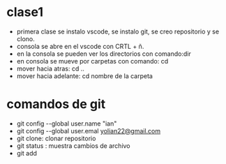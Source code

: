 # clase1

- primera clase se instalo vscode, se instalo git, se creo  repositorio y se clono.
- consola se abre en el vscode con CRTL + ñ.
- en la consola se pueden ver los directorios con  comando:dir
- en consola se mueve por carpetas con  comando: cd
- mover hacia atras: cd ..
- mover hacia adelante: cd nombre de la carpeta

# comandos de git
- git config --global user.name "ian"
- git config --global user.emal yolian22@gmail.com
- git clone: clonar repositorio
- git status : muestra cambios de archivo
- git add 

